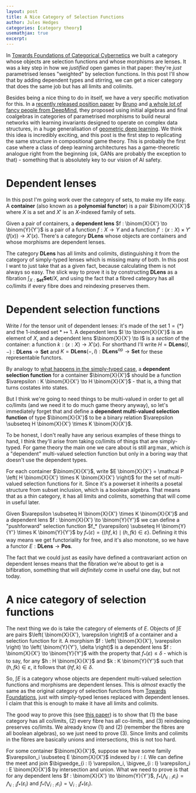 ```yaml
---
layout: post
title: A Nice Category of Selection Functions 
author: Jules Hedges
categories: [category theory]
usemathjax: true 
excerpt: 
---
```


In [Towards Foundations of Categorical Cybernetics]() we built a category whose objects are selection functions and whose morphisms are lenses. It was a key step in how we *justified* open games in that paper: they're *just* parametrised lenses "weighted" by selection functions. In this post I'll show that by adding dependent types and stirring, we can get a nicer category that does the same job but has all limits and colimits.

Besides being a nice thing to do in itself, we have a very specific motivation for this. In a [recently released position paper]() by [Bruno]() and [a whole lot of fancy people from DeepMind](), they proposed using initial algebras and final coalgebras in categories of parametrised morphisms to build neural networks with learning invariants designed to operate on complex data structures, in a huge generalisation of [geometric deep learning](). We think this idea is incredibly exciting, and this post is the first step to replicating the same structure in compositional game theory. This is probably the first case where a class of deep learning architectures has a game-theoretic analogue right from the beginning (ok, GANs are probably the exception to that) - something that is absolutely key to our vision of AI safety.

# Dependent lenses

In this post I'm going work over the category of sets, to make my life easy. A **container** (also known as a **polynomial functor**) is a pair $\binom{X}{X'}$ where $X$ is a set and $X'$ is an $X$-indexed family of sets.

Given a pair of containers, a **dependent lens** $f : \binom{X}{X'} \to \binom{Y}{Y'}$ is a pair of a function $f : X \to Y$ and a function $f' : (x : X) \times Y' (f (x)) \to X' (x)$. There's a category $\mathbf{DLens}$ whose objects are containers and whose morphisms are dependent lenses.

The category $\mathbf{DLens}$ has all limits and colimits, distinguishing it from the category of simply-typed lenses which is missing many of both. In this post I want to just take that as a given fact, because calculating them is not always so easy. The slick way to prove it is by constructing $\mathbf{DLens}$ as a fibration $\int_{X : \mathbf{Set}} \mathbf{Set} / X$, and using the fact that a fibred category has all co/limits if every fibre does and reindexing preserves them.

# Dependent selection functions

Write $I$ for the tensor unit of dependent lenses: it's made of the set $1 = \{ * \}$ and the $1$-indexed set $* \mapsto 1$. A dependent lens $I \to \binom{X}{X'}$ is an element of $X$, and a dependent lens $\binom{X}{X'} \to I$ is a *section* of the container: a function $k : (x : X) \to X' (x)$. For shorthand I'll write $H = \mathbf{DLens} (I, -) : \mathbf{DLens} \to \mathbf{Set}$ and $K = \mathbf{DLens} (-, I) : \mathbf{DLens}^\mathrm{op} \to \mathbf{Set}$ for these representable functors.

By analogy to [what happens in the simply-typed case](https://julesh.com/2021/03/30/selection-functions-and-lenses/), a **dependent selection function** for a container $\binom{X}{X'}$ should be a function $\varepsilon : K \binom{X}{X'} \to H \binom{X}{X'}$ - that is, a thing that turns costates into states.

But I think we're going to need things to be multi-valued in order to get all co/limits (and we need it to do much game theory anyway), so let's immediately forget that and define a **dependent multi-valued selection function** of type $\binom{X}{X'}$ to be a binary relation $\varepsilon \subseteq H \binom{X}{X'} \times K \binom{X}{X'}$.

To be honest, I don't really have any serious examples of these things to hand, I think they'll arise from taking co/limits of things that are simply-typed. For game theory the main one we care about is still $\arg\max$, which *is* a "dependent" multi-valued selection function but only in a boring way that doesn't use the dependent types.

For each container $\binom{X}{X'}$, write $E \binom{X}{X'} = \mathcal P \left( H \binom{X}{X'} \times K \binom{X}{X'} \right)$ for the set of multi-valued selection functions for it. Since it's a powerset it inherits a posetal structure from subset inclusion, which is a boolean algebra. That means that as a thin category, it has all limits and colimits, something that will come in useful later.

Given $\varepsilon \subseteq H \binom{X}{X'} \times K \binom{X}{X'}$ and a dependent lens $f : \binom{X}{X'} \to \binom{Y}{Y'}$ we can define a "pushforward" selection function $f_* (\varepsilon) \subseteq H \binom{Y}{Y'} \times K \binom{Y}{Y'}$ by $f_* (\varepsilon) = \{ (hf, k) \mid (h, fk) \in \varepsilon \}$. Defining it this way means we get functoriality for free, and it's also monotone, so we have a functor $E : \mathbf{DLens} \to \mathbf{Pos}$.

The fact that we could just as easily have defined a contravariant action on dependent lenses means that the fibration we're about to get is a bifibration, something that will *definitely* come in useful one day, but not today.

# A nice category of selection functions

The next thing we do is take the category of elements of $E$. Objects of $\int E$ are pairs $\left( \binom{X}{X'}, \varepsilon \right)$ of a container and a selection function for it. A morphism $f : \left( \binom{X}{X'}, \varepsilon \right) \to \left( \binom{Y}{Y'}, \delta \right)$ is a dependent lens $f : \binom{X}{X'} \to \binom{Y}{Y'}$ with the property that $f_* (\varepsilon) \leq \delta$ - which is to say, for any $h : H \binom{X}{X'}$ and $k : K \binom{Y}{Y'}$ such that $(h, fk) \in \varepsilon$, it follows that $(hf, k) \in \delta$.

So, $\int E$ is a category whose objects are dependent multi-valued selection functions and morphisms are dependent lenses. This is *almost* exactly the same as the original category of selection functions from [Towards Foundations](), just with simply-typed lenses replaced with dependent lenses. I claim that this is enough to make it have all limits and colimits.

The good way to prove this (see [this paper](Streicher)) is to show that (1) the base category has all co/limits, (2) every fibre has all co-limits, and (3) reindexing preserves co/limits. We already know (1) and (2) (remember the fibres are all boolean algebras), so we just need to prove (3). Since limits and colimits in the fibres are basically unions and intersections, this is not too hard.

For some container $\binom{X}{X'}$, suppose we have some family $\varepsilon_i \subseteq E \binom{X}{X'}$ indexed by $i : I$. We can define the meet and join $\bigwedge_{i : I} \varepsilon_i, \bigvee_{i : I} \varepsilon_i : E \binom{X}{X'}$ by intersection and union. What we need to prove is that for any dependent lens $f : \binom{X}{X'} \to \binom{Y}{Y'}$, $f_* \left( \bigwedge_{i : I} \varepsilon_i \right) = \bigwedge_{i : I} f_* (\varepsilon_i)$ and $f_* \left( \bigvee_{i : I} \varepsilon_i \right) = \bigvee_{i : I} f_* (\varepsilon_i)$.

